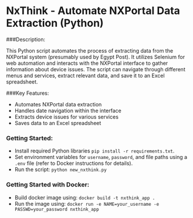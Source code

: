 # NxThink - Automate NXPortal Data Extraction (Python)

###Description:

This Python script automates the process of extracting data from the NXPortal system (presumably used by Egypt Post). It utilizes Selenium for web automation and interacts with the NXPortal interface to gather information about device issues. The script can navigate through different menus and services, extract relevant data, and save it to an Excel spreadsheet.

###Key Features:

- Automates NXPortal data extraction
- Handles date navigation within the interface
- Extracts device issues for various services
- Saves data to an Excel spreadsheet

### Getting Started:

- Install required Python libraries `pip install -r requirements.txt`.
- Set environment variables for `username`, `password`, and file paths using a `.env` file (refer to Docker instructions for details).
- Run the script: `python new_nxthink.py`

### Getting Started with Docker:
- Build docker image using: `docker build -t nxthink_app .`
- Run the image using: `docker run -e NAME=your_username -e PASSWD=your_password nxthink_app`

